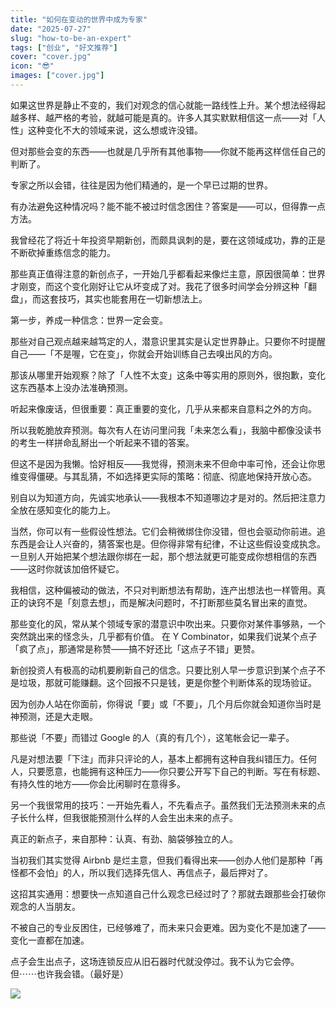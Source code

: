 ```yaml
---
title: "如何在变动的世界中成为专家"
date: "2025-07-27"
slug: "how-to-be-an-expert"
tags: ["创业", "好文推荐"]
cover: "cover.jpg"
icon: "😎"
images: ["cover.jpg"]
---
```

如果这世界是静止不变的，我们对观念的信心就能一路线性上升。某个想法经得起越多样、越严格的考验，就越可能是真的。许多人其实默默相信这一点——对「人性」这种变化不大的领域来说，这么想或许没错。



但对那些会变的东西——也就是几乎所有其他事物——你就不能再这样信任自己的判断了。



专家之所以会错，往往是因为他们精通的，是一个早已过期的世界。



有办法避免这种情况吗？能不能不被过时信念困住？答案是——可以，但得靠一点方法。



我曾经花了将近十年投资早期新创，而颇具讽刺的是，要在这领域成功，靠的正是不断砍掉重练信念的能力。



那些真正值得注意的新创点子，一开始几乎都看起来像烂主意，原因很简单：世界才刚变，而这个变化刚好让它从坏变成了对。我花了很多时间学会分辨这种「翻盘」，而这套技巧，其实也能套用在一切新想法上。



第一步，养成一种信念：世界一定会变。



那些对自己观点越来越笃定的人，潜意识里其实是认定世界静止。只要你不时提醒自己——「不是喔，它在变」，你就会开始训练自己去嗅出风的方向。



那该从哪里开始观察？除了「人性不太变」这条中等实用的原则外，很抱歉，变化这东西基本上没办法准确预测。



听起来像废话，但很重要：真正重要的变化，几乎从来都来自意料之外的方向。



所以我乾脆放弃预测。每次有人在访问里问我「未来怎么看」，我脑中都像没读书的考生一样拼命乱掰出一个听起来不错的答案。



但这不是因为我懒。恰好相反——我觉得，预测未来不但命中率可怜，还会让你思维变得僵硬。与其乱猜，不如选择更实际的策略：彻底、彻底地保持开放心态。



别自以为知道方向，先诚实地承认——我根本不知道哪边才是对的。然后把注意力全放在感知变化的能力上。



当然，你可以有一些假设性想法。它们会稍微绑住你没错，但也会驱动你前进。追东西是会让人兴奋的，猜答案也是。但你得非常有纪律，不让这些假设变成执念。
一旦别人开始把某个想法跟你绑在一起，那个想法就更可能变成你想相信的东西——这时你就该加倍怀疑它。



我相信，这种偏被动的做法，不只对判断想法有帮助，连产出想法也一样管用。真正的诀窍不是「刻意去想」，而是解决问题时，不打断那些莫名冒出来的直觉。



那些变化的风，常从某个领域专家的潜意识中吹出来。只要你对某件事够熟，一个突然跳出来的怪念头，几乎都有价值。
在 Y Combinator，如果我们说某个点子「疯了点」，那通常是称赞——搞不好还比「这点子不错」更赞。



新创投资人有极高的动机要刷新自己的信念。只要比别人早一步意识到某个点子不是垃圾，那就可能赚翻。这个回报不只是钱，更是你整个判断体系的现场验证。



因为创办人站在你面前，你得说「要」或「不要」，几个月后你就会知道你当时是神预测，还是大走眼。



那些说「不要」而错过 Google 的人（真的有几个），这笔帐会记一辈子。



凡是对想法要「下注」而非只评论的人，基本上都拥有这种自我纠错压力。任何人，只要愿意，也能拥有这种压力——你只要公开写下自己的判断。写在有标题、有持久性的地方——你会比闲聊时在意得多。



另一个我很常用的技巧：一开始先看人，不先看点子。虽然我们无法预测未来的点子长什么样，但我很能预测什么样的人会生出未来的点子。



真正的新点子，来自那种：认真、有劲、脑袋够独立的人。



当初我们其实觉得 Airbnb 是烂主意，但我们看得出来——创办人他们是那种「再怪都不会怕」的人，所以我们选择先信人、再信点子，最后押对了。



这招其实通用：想要快一点知道自己什么观念已经过时了？那就去跟那些会打破你观念的人当朋友。



不被自己的专业反困住，已经够难了，而未来只会更难。因为变化不是加速了——变化一直都在加速。



点子会生出点子，这场连锁反应从旧石器时代就没停过。我不认为它会停。
但⋯⋯也许我会错。（最好是）




![](https://prod-files-secure.s3.us-west-2.amazonaws.com/112d0858-5090-4d34-a606-b75eb8d65fd2/46476355-9cf3-4e99-9b7a-3531bc426380/1000202064.png?X-Amz-Algorithm=AWS4-HMAC-SHA256&X-Amz-Content-Sha256=UNSIGNED-PAYLOAD&X-Amz-Credential=ASIAZI2LB4662OSBO35L%2F20250907%2Fus-west-2%2Fs3%2Faws4_request&X-Amz-Date=20250907T194312Z&X-Amz-Expires=3600&X-Amz-Security-Token=IQoJb3JpZ2luX2VjEEIaCXVzLXdlc3QtMiJHMEUCIGXMj1wTwxu%2F4Adv3%2FsKUVt1yhc%2BqWwVvoCECc2DQgpkAiEAtN3SCbsHYjkOXYHrhi9cmqiz8%2BWK2WEq%2Fsljn0ZWI2QqiAQIq%2F%2F%2F%2F%2F%2F%2F%2F%2F%2F%2FARAAGgw2Mzc0MjMxODM4MDUiDLXOzR6BnvLVgiHQpircA%2FCX2ahHde52XrK%2BfUUVy157tZW%2FIk8N2EFWL2UAcgIWE2yRePP6hgJ2FpNmfktyKIy1%2BZcMZC53K8i11nFZlOuUl0q5jT8K%2BUCtjy%2F0pYqVWL%2BV%2FHjpxK0MiJGBFKD%2F5ejT0CJGRnVvzNYy3AuoI0xazBBqAOv2VTb4QlBqouriDVJH%2BlbGzNJKOi1c56BVqTQ3q2%2FizXz6UhepbZcM7HzvCzhb1VU1%2BOqLT52Y4no4jSTOf6Wtp7KWGGiZq5kyyulnl9JkRCniQ326Q8UUNQW5sTiAvAneTjp7U6lST1wLSoWnH1l0bBOesXO%2BZ7XkqZ0h4HxQowSwk4IY%2B2t1PsUbTB9nAJrY79zaCa5wohb%2BJIOtHnfxUhZz2WSsWR26sel%2BvqeJBzAv33Izds0naaGtrP6nlVKAio4Tb80htPmGuhtrO4acMj%2FeAl7gEWneEQD8X2hjTBEFyrUi5MzAUOjXCqbX0OgcfbKbmuh9nSyMk1H3WFmFaHloTj%2FrKb%2Fh28U5BDzfEPyDQnUscd9Kb4L3NVq67b0imKSkrH8k4x17%2FYptPUw6nCCj0iS%2B4axIs9vWpfcKcxhBGQ0DwwHXENeSJgTkHGzlaXkO%2FSuY9GsA5sP2HEJjZUPu54FkMMeK98UGOqUBHoXF3XLx8xFmp48aJzTNMedWaQeQv3az7%2BjpRH2aLGsFUkewylqouVkXqJSu1Ehh%2FVFgC6PUpZrkrsseCzRRol32EF0IIzinqN43lAhkqKY2HsDvLeQgX68rHghEYSAxi7Kw8YjPY9%2BBBu8r9a9Kn%2BJxPb6iE0n0YU9muGDIHJF1KlwWfZbLTnDHXZDAlikGAdgdHxuqVVzepcF7Oxn02YAyeGQ9&X-Amz-Signature=c193d261fc674ff4ac37b5f137ccb039a13130b279269f96f51c5438eb95cae7&X-Amz-SignedHeaders=host&x-amz-checksum-mode=ENABLED&x-id=GetObject)

